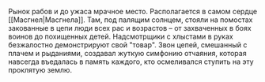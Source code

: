Рынок рабов и до ужаса мрачное место. Располагается в самом сердце [[Масгнел|Масгнела]]. Там, под палящим солнцем, стояли на помостах закованные в цепи люди всех рас и возрастов – от захваченных в боях воинов до похищенных детей. Надсмотрщики с хлыстами в руках безжалостно демонстрируют свой "товар". Звон цепей, смешанный с плачем и рыданиями, создавал жуткую симфонию отчаяния, которая навсегда въедалась в память каждого, кто осмеливался ступить на эту проклятую землю.